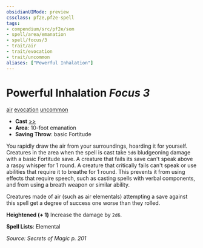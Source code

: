 ```yaml
---
obsidianUIMode: preview
cssclass: pf2e,pf2e-spell
tags:
- compendium/src/pf2e/som
- spell/area/emanation
- spell/focus/3
- trait/air
- trait/evocation
- trait/uncommon
aliases: ["Powerful Inhalation"]
---
```

# Powerful Inhalation *Focus 3*   
[air](rules/traits/air.md "Air Energy & Element Trait")  [evocation](rules/traits/evocation.md "Evocation School Trait")  [uncommon](rules/traits/uncommon.md "Uncommon Rarity Trait")  

- **Cast** [>>](rules/core-rulebook/chapter-9-playing-the-game.md#Actions "Two-Action") 
- **Area**: 10-foot emanation
- **Saving Throw**:  basic Fortitude

You rapidly draw the air from your surroundings, hoarding it for yourself. Creatures in the area when the spell is cast take `5d6` bludgeoning damage with a basic Fortitude save. A creature that fails its save can't speak above a raspy whisper for 1 round. A creature that critically fails can't speak or use abilities that require it to breathe for 1 round. This prevents it from using effects that require speech, such as casting spells with verbal components, and from using a breath weapon or similar ability.

Creatures made of air (such as air elementals) attempting a save against this spell get a degree of success one worse than they rolled.

**Heightened (+ 1)** Increase the damage by `2d6`.

**Spell Lists**: Elemental

*Source: Secrets of Magic p. 201*